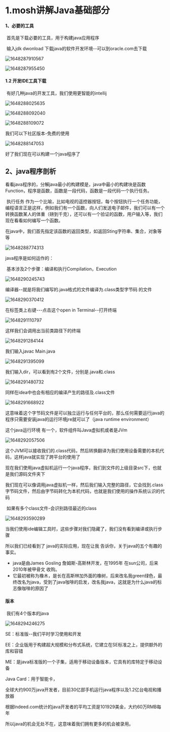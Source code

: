 # 1.mosh讲解Java基础部分



#### 1、必要的工具

​	首先是下载必要的工具，用于构建java应用程序

​	输入jdk dwonload 下载java的软件开发环境--可以到oracle.com去下载

![1648287910567](../../../.vuepress/public/images/1648287910567.png)

![1648287955450](../../../.vuepress/public/images/1648287955450.png)







#### 1.2 开发IDE工具下载

​	有好几种java的开发工具，我们使用更智能的intellij

![1648288025635](../../../.vuepress/public/images/1648288025635.png)



![1648288092040](../../../.vuepress/public/images/1648288092040.png)





![1648288109072](../../../.vuepress/public/images/1648288109072.png)



我们可以下社区版本-免费的使用

![1648288147053](../../../.vuepress/public/images/1648288147053.png)



好了我们现在可以构建一个java程序了





## 2、java程序剖析

​	看看java程序的，分解java最小的构建模是，java中最小的构建块是函数Function，程序是函数，函数是一段代码，函数是一段代码一个执行任务。

​	执行任务 作为一个比喻，比如电视的遥控器按钮，每个按钮执行一个任务功能，编程语言正是这样，例如我们有一个函数，向人们发送电子邮件，我们可以有一个转换函数某人的体重（磅到千克），还可以有一个验证的函数，用户输入等，我们现在看看如何编写一个函数。



​	在java中，我们首先指定该函数的返回类型，如返回Sting字符串、集合，对象等等

![1648288774313](../../../.vuepress/public/images/1648288774313.png)







java程序是如何运作的：

​	基本涉及2个步骤：编译和执行Compilation，Execution



![1648290245743](../../../.vuepress/public/images/1648290245743.png)





编译器--就是将我们编写的.java格式的文件编译为.class类型字节码 的文件

![1648290370412](../../../.vuepress/public/images/1648290370412.png)



在标签类上右键---点击这个open in Terminal--打开终端

![1648291110797](../../../.vuepress/public/images/1648291110797.png)



这样我们会调用出当前类路径下的终端

![1648291284144](../../../.vuepress/public/images/1648291284144.png)



我们输入javac Main.java 

![1648291395099](../../../.vuepress/public/images/1648291395099.png)



我们输入dir，可以看到有2个文件，分别是.java和.class

![1648291480732](../../../.vuepress/public/images/1648291480732.png)



同样在idea中也会有相应的编译产生的路径及.class文件

![1648291668922](../../../.vuepress/public/images/1648291668922.png)



这意味着这个字节码文件是可以独立运行与任何平台的，那么任何需要运行java的程序只需要安装java的运行环境jre就可以了（java runtime environment）



这个java运行环境 有一个，软件组件叫Java虚拟机或者是JVm

![1648292057506](../../../.vuepress/public/images/1648292057506.png)





这个JVM可以接收我们的.class代码，然后转换翻译为我们使用设备需要的本机代码，这样java就实现了跨平台的使用了



现在我们使用java虚拟机运行一个java程序，我们到文件的上级目录src下，也就是我们源码文件夹下

​	我们现在可以像调用java虚拟机一样，然后我们输入完整的路径，它会找到.class字节码文件，然后由字节码转化为本机代码，也就是我们使用的操作系统认识的代码

​		如果有多个class文件-会识别路径最近的class

![1648293590289](../../../.vuepress/public/images/1648293590289.png)







​	当我们使用ide编辑工具时，这些步骤对我们隐藏了，我们没有看到编译或执行步骤

所以我们已经看到了 java的实际应用，现在让我 告诉你，关于java的五个有趣的事实。



- java是由James Gosling 詹姆斯-高斯林开发，在1995年 在sun公司，后来2010年被甲骨文	收购。
- 它最初被称为橡木，是长在高斯林加外面的橡树，后来改名我green绿色，最终改名为java，受到了java咖啡的启发，改名我java，这就是为什么java的标志像咖啡的原因了





#### 版本

​	我们有4个版本的java

![1648294246275](../../../.vuepress/public/images/1648294246275.png)



SE：标准版--我们平时学习使用和开发

EE：企业版用于构建超大规模和分布式系统，它建立在SE标准之上，提供额外的库和容错

ME：是java标准版的一个子集，适用于移动设备版本，它具有的库特定于移动设备

Java Card：用于智能卡，





全球大约900万java开发者，目前30亿部手机运行java程序以及1.2亿台电视和播放器

根据lndeed.com统计的java开发者的平均工资是101929美金，大约60万RMB每年

所以java的机会无处不在，这意味着我们拥有更多的机会被录用。





























































